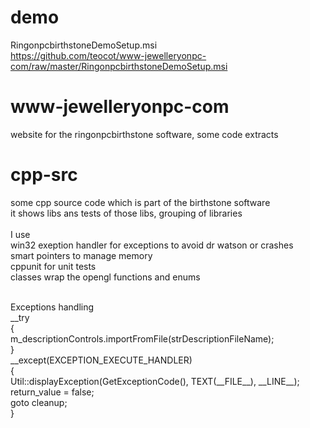 # demo 
RingonpcbirthstoneDemoSetup.msi </br>
https://github.com/teocot/www-jewelleryonpc-com/raw/master/RingonpcbirthstoneDemoSetup.msi</br>

# www-jewelleryonpc-com
website for the ringonpcbirthstone software, some code extracts</br>

# cpp-src
some cpp source code which is part of the birthstone software<br/>
it shows libs ans tests of those libs, grouping of libraries <br/><br/>
I use <br/>
win32 exeption handler for exceptions to avoid dr watson or crashes<br/>
smart pointers to manage memory <br/>
cppunit for unit tests<br/>
classes wrap the opengl functions and enums<br/>

<br/>
Exceptions handling<br/>
	__try<br/>
	{<br/>
		m_descriptionControls.importFromFile(strDescriptionFileName);<br/>
	}<br/>
	__except(EXCEPTION_EXECUTE_HANDLER)<br/>
	{<br/>
		Util::displayException(GetExceptionCode(), TEXT(__FILE__), __LINE__);<br/>
		return_value = false;<br/>
		goto cleanup;<br/>
	}<br/>
  
 
